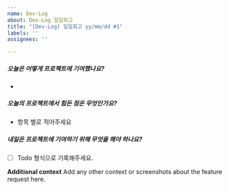 ```yaml
---
name: Dev-Log
about: Dev-Log 일일회고
title: "[Dev-Log] 일일회고 yy/mm/dd #1"
labels: ''
assignees: ''

---
```


##### 오늘은 어떻게 프로젝트에 기여했나요?
 - 
##### 오늘의 프로젝트에서 힘든 점은 무엇인가요?
 - 항목 별로 적어주세요

##### 내일은 프로젝트에 기여하기 위해 무엇을 해야 하나요?

- [ ] Todo 형식으로 기록해주세요.

**Additional context**
Add any other context or screenshots about the feature request here.
